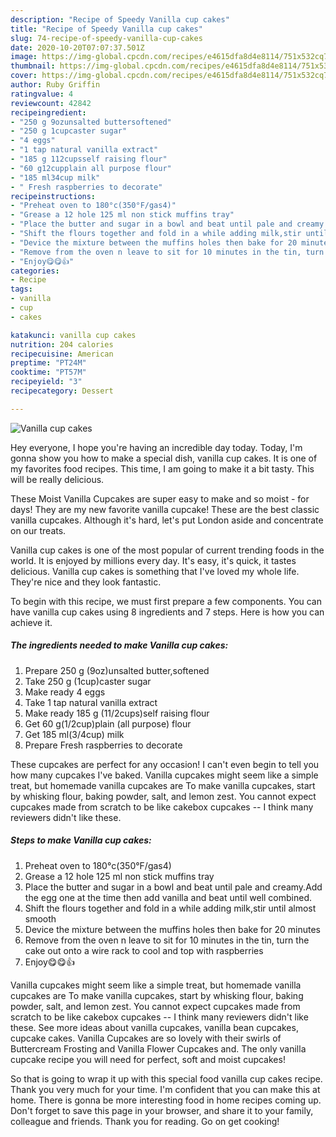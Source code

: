 ```yaml
---
description: "Recipe of Speedy Vanilla cup cakes"
title: "Recipe of Speedy Vanilla cup cakes"
slug: 74-recipe-of-speedy-vanilla-cup-cakes
date: 2020-10-20T07:07:37.501Z
image: https://img-global.cpcdn.com/recipes/e4615dfa8d4e8114/751x532cq70/vanilla-cup-cakes-recipe-main-photo.jpg
thumbnail: https://img-global.cpcdn.com/recipes/e4615dfa8d4e8114/751x532cq70/vanilla-cup-cakes-recipe-main-photo.jpg
cover: https://img-global.cpcdn.com/recipes/e4615dfa8d4e8114/751x532cq70/vanilla-cup-cakes-recipe-main-photo.jpg
author: Ruby Griffin
ratingvalue: 4
reviewcount: 42842
recipeingredient:
- "250 g 9ozunsalted buttersoftened"
- "250 g 1cupcaster sugar"
- "4 eggs"
- "1 tap natural vanilla extract"
- "185 g 112cupsself raising flour"
- "60 g12cupplain all purpose flour"
- "185 ml34cup milk"
- " Fresh raspberries to decorate"
recipeinstructions:
- "Preheat oven to 180°c(350°F/gas4)"
- "Grease a 12 hole 125 ml non stick muffins tray"
- "Place the butter and sugar in a bowl and beat until pale and creamy.Add the egg one at the time then add vanilla and beat until well combined."
- "Shift the flours together and fold in a while adding milk,stir until almost smooth"
- "Device the mixture between the muffins holes then bake for 20 minutes"
- "Remove from the oven n leave to sit for 10 minutes in the tin, turn the cake out onto a wire rack to cool and top with raspberries"
- "Enjoy😋😋👍"
categories:
- Recipe
tags:
- vanilla
- cup
- cakes

katakunci: vanilla cup cakes 
nutrition: 204 calories
recipecuisine: American
preptime: "PT24M"
cooktime: "PT57M"
recipeyield: "3"
recipecategory: Dessert

---
```



![Vanilla cup cakes](https://img-global.cpcdn.com/recipes/e4615dfa8d4e8114/751x532cq70/vanilla-cup-cakes-recipe-main-photo.jpg)

Hey everyone, I hope you're having an incredible day today. Today, I'm gonna show you how to make a special dish, vanilla cup cakes. It is one of my favorites food recipes. This time, I am going to make it a bit tasty. This will be really delicious.

These Moist Vanilla Cupcakes are super easy to make and so moist - for days! They are my new favorite vanilla cupcake! These are the best classic vanilla cupcakes. Although it&#39;s hard, let&#39;s put London aside and concentrate on our treats.

Vanilla cup cakes is one of the most popular of current trending foods in the world. It is enjoyed by millions every day. It's easy, it's quick, it tastes delicious. Vanilla cup cakes is something that I've loved my whole life. They're nice and they look fantastic.


To begin with this recipe, we must first prepare a few components. You can have vanilla cup cakes using 8 ingredients and 7 steps. Here is how you can achieve it.

<!--inarticleads1-->

##### The ingredients needed to make Vanilla cup cakes:

1. Prepare 250 g (9oz)unsalted butter,softened
1. Take 250 g (1cup)caster sugar
1. Make ready 4 eggs
1. Take 1 tap natural vanilla extract
1. Make ready 185 g (11/2cups)self raising flour
1. Get 60 g(1/2cup)plain (all purpose) flour
1. Get 185 ml(3/4cup) milk
1. Prepare  Fresh raspberries to decorate


These cupcakes are perfect for any occasion! I can&#39;t even begin to tell you how many cupcakes I&#39;ve baked. Vanilla cupcakes might seem like a simple treat, but homemade vanilla cupcakes are To make vanilla cupcakes, start by whisking flour, baking powder, salt, and lemon zest. You cannot expect cupcakes made from scratch to be like cakebox cupcakes -- I think many reviewers didn&#39;t like these. 

<!--inarticleads2-->

##### Steps to make Vanilla cup cakes:

1. Preheat oven to 180°c(350°F/gas4)
1. Grease a 12 hole 125 ml non stick muffins tray
1. Place the butter and sugar in a bowl and beat until pale and creamy.Add the egg one at the time then add vanilla and beat until well combined.
1. Shift the flours together and fold in a while adding milk,stir until almost smooth
1. Device the mixture between the muffins holes then bake for 20 minutes
1. Remove from the oven n leave to sit for 10 minutes in the tin, turn the cake out onto a wire rack to cool and top with raspberries
1. Enjoy😋😋👍


Vanilla cupcakes might seem like a simple treat, but homemade vanilla cupcakes are To make vanilla cupcakes, start by whisking flour, baking powder, salt, and lemon zest. You cannot expect cupcakes made from scratch to be like cakebox cupcakes -- I think many reviewers didn&#39;t like these. See more ideas about vanilla cupcakes, vanilla bean cupcakes, cupcake cakes. Vanilla Cupcakes are so lovely with their swirls of Buttercream Frosting and Vanilla Flower Cupcakes and. The only vanilla cupcake recipe you will need for perfect, soft and moist cupcakes! 

So that is going to wrap it up with this special food vanilla cup cakes recipe. Thank you very much for your time. I'm confident that you can make this at home. There is gonna be more interesting food in home recipes coming up. Don't forget to save this page in your browser, and share it to your family, colleague and friends. Thank you for reading. Go on get cooking!
